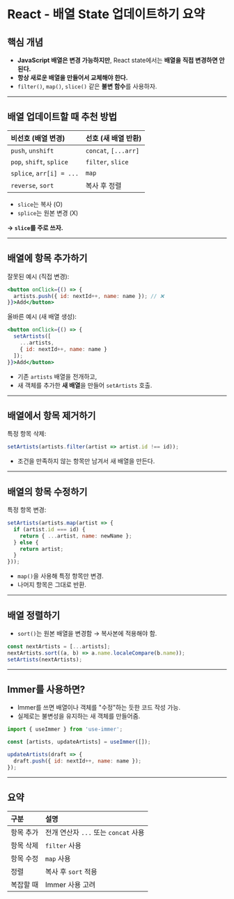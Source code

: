 # React - 배열 State 업데이트하기 요약

## 핵심 개념

- **JavaScript 배열은 변경 가능하지만**, React state에서는 **배열을 직접 변경하면 안 된다.**
- **항상 새로운 배열을 만들어서 교체해야 한다.**
- `filter()`, `map()`, `slice()` 같은 **불변 함수**를 사용하자.

---

## 배열 업데이트할 때 추천 방법

| 비선호 (배열 변경) | 선호 (새 배열 반환) |
|:---|:---|
| `push`, `unshift` | `concat`, `[...arr]` |
| `pop`, `shift`, `splice` | `filter`, `slice` |
| `splice`, `arr[i] = ...` | `map` |
| `reverse`, `sort` | 복사 후 정렬 |

- `slice`는 복사 (O)
- `splice`는 원본 변경 (X)

**→ `slice`를 주로 쓰자.**

---

## 배열에 항목 추가하기

잘못된 예시 (직접 변경):

```jsx
<button onClick={() => {
  artists.push({ id: nextId++, name: name }); // ❌
}}>Add</button>
```

올바른 예시 (새 배열 생성):

```jsx
<button onClick={() => {
  setArtists([
    ...artists,
    { id: nextId++, name: name }
  ]);
}}>Add</button>
```

- 기존 `artists` 배열을 전개하고,
- 새 객체를 추가한 **새 배열**을 만들어 `setArtists` 호출.

---

## 배열에서 항목 제거하기

특정 항목 삭제:

```jsx
setArtists(artists.filter(artist => artist.id !== id));
```

- 조건을 만족하지 않는 항목만 남겨서 새 배열을 만든다.

---

## 배열의 항목 수정하기

특정 항목 변경:

```jsx
setArtists(artists.map(artist => {
  if (artist.id === id) {
    return { ...artist, name: newName };
  } else {
    return artist;
  }
}));
```

- `map()`을 사용해 특정 항목만 변경.
- 나머지 항목은 그대로 반환.

---

## 배열 정렬하기

- `sort()`는 원본 배열을 변경함 → 복사본에 적용해야 함.

```jsx
const nextArtists = [...artists];
nextArtists.sort((a, b) => a.name.localeCompare(b.name));
setArtists(nextArtists);
```

---

## Immer를 사용하면?

- Immer를 쓰면 배열이나 객체를 "수정"하는 듯한 코드 작성 가능.
- 실제로는 불변성을 유지하는 새 객체를 만들어줌.

```jsx
import { useImmer } from 'use-immer';

const [artists, updateArtists] = useImmer([]);

updateArtists(draft => {
  draft.push({ id: nextId++, name: name });
});
```

---

## 요약

| 구분 | 설명 |
|:---|:---|
| 항목 추가 | 전개 연산자 `...` 또는 `concat` 사용 |
| 항목 삭제 | `filter` 사용 |
| 항목 수정 | `map` 사용 |
| 정렬 | 복사 후 `sort` 적용 |
| 복잡할 때 | Immer 사용 고려 |
